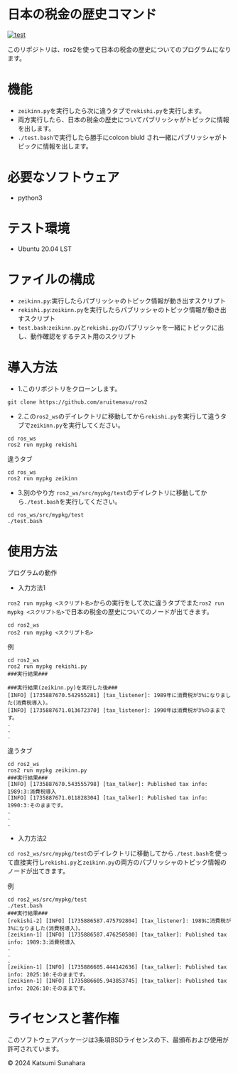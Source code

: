 # 日本の税金の歴史コマンド
[![test](https://github.com/aruitemasu/ros2/actions/workflows/test.yml/badge.svg?branch=main)](https://github.com/aruitemasu/ros2/actions/workflows/test.yml)

このリポジトリは、ros2を使って日本の税金の歴史についてのプログラムになります。

# 機能

- ```zeikinn.py```を実行したら次に違うタブで```rekishi.py```を実行します。
- 両方実行したら、日本の税金の歴史についてパブリッシャがトピックに情報を出します。
- ```./test.bash```で実行したら勝手にcolcon biuld され一緒にパブリッシャがトピックに情報を出します。

# 必要なソフトウェア

- python3

# テスト環境
- Ubuntu 20.04 LST

# ファイルの構成
- ```zeikinn.py```:実行したらパブリッシャのトピック情報が動き出すスクリプト
- ```rekishi.py```:```zeikinn.py```を実行したらパブリッシャのトピック情報が動き出すスクリプト
- ```test.bash```:```zeikinn.py```と```rekishi.py```のパブリッシャを一緒にトピックに出し、動作確認をするテスト用のスクリプト

# 導入方法
- 1.このリポジトリをクローンします。

```
git clone https://github.com/aruitemasu/ros2
```

- 2.この```ros2_ws```のデイレクトリに移動してから```rekishi.py```を実行して違うタブで```zeikinn.py```を実行してください。

```
cd ros_ws
ros2 run mypkg rekishi
```
違うタブ
```
cd ros_ws
ros2 run mypkg zeikinn
```

- 3.別のやり方 ```ros2_ws/src/mypkg/test```のデイレクトリに移動してから```./test.bash```を実行してください。

```
cd ros_ws/src/mypkg/test
./test.bash
```
# 使用方法
プログラムの動作
- 入力方法1

```ros2 run mypkg <スクリプト名>```からの実行をして次に違うタブでまた```ros2 run mypkg <スクリプト名>```で日本の税金の歴史についてのノードが出てきます。

```
cd ros2_ws
ros2 run mypkg <スクリプト名>
```

例

```
cd ros2_ws
ros2 run mypkg rekishi.py
###実行結果###

###実行結果(zeikinn.py)を実行した後###
[INFO] [1735887670.542955281] [tax_listener]: 1989年に消費税が3%になりました(消費税導入)。
[INFO] [1735887671.013672370] [tax_listener]: 1990年は消費税が3%のままです。
.
.
.
```

違うタブ

```
cd ros2_ws
ros2 run mypkg zeikinn.py
###実行結果###
[INFO] [1735887670.543555798] [tax_talker]: Published tax info: 1989:3:消費税導入
[INFO] [1735887671.011828304] [tax_talker]: Published tax info: 1990:3:そのままです。
.
.
.
```

- 入力方法2

```cd ros2_ws/src/mypkg/test```のデイレクトリに移動してから```./test.bash```を使って直接実行し```rekishi.py```と```zeikinn.py```の両方のパブリッシャのトピック情報のノードが出てきます。

例

```
cd ros2_ws/src/mypkg/test
./test.bash
###実行結果###
[rekishi-2] [INFO] [1735886587.475792804] [tax_listener]: 1989に消費税が3%になりました(消費税導入)。
[zeikinn-1] [INFO] [1735886587.476250580] [tax_talker]: Published tax info: 1989:3:消費税導入
.
.
.
[zeikinn-1] [INFO] [1735886605.444142636] [tax_talker]: Published tax info: 2025:10:そのままです。
[zeikinn-1] [INFO] [1735886605.943853745] [tax_talker]: Published tax info: 2026:10:そのままです。
```

# ライセンスと著作権

このソフトウェアパッケージは3条項BSDライセンスの下、最頒布および使用が許可されています。

© 2024 Katsumi Sunahara

